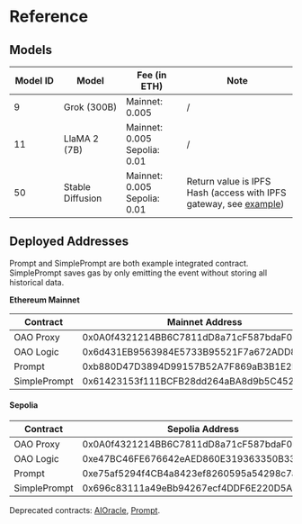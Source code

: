 # Reference

## Models

<table><thead><tr><th width="124">Model ID</th><th width="152">Model</th><th width="149">Fee (in ETH)</th><th width="415">Note</th></tr></thead><tbody><tr><td>9</td><td>Grok (300B)</td><td>Mainnet: 0.005</td><td>/</td></tr><tr><td>11</td><td>LlaMA 2 (7B)</td><td>Mainnet: 0.005<br>Sepolia: 0.01</td><td>/</td></tr><tr><td>50</td><td>Stable Diffusion</td><td>Mainnet: 0.005<br>Sepolia: 0.01</td><td>Return value is IPFS Hash (access with IPFS gateway, see <a href="https://ipfs.io/ipfs/QmTJGTnAHLaYSVz8xbWZBVwAWNUJSi7GKZDzkCLMHTxAXt">example</a>)</td></tr></tbody></table>

## Deployed Addresses

Prompt and SimplePrompt are both example integrated contract. SimplePrompt saves gas by only emitting the event without storing all historical data.

**Ethereum Mainnet**

| Contract     | Mainnet Address                            |
| ------------ | ------------------------------------------ |
| OAO Proxy    | 0x0A0f4321214BB6C7811dD8a71cF587bdaF03f0A0 |
| OAO Logic    | 0x6d431EB9563984E5733B95521F7a672ADD8175a4 |
| Prompt       | 0xb880D47D3894D99157B52A7F869aB3B1E2D4349d |
| SimplePrompt | 0x61423153f111BCFB28dd264aBA8d9b5C452228D2 |

#### **Sepolia**

| Contract     | Sepolia Address                            |
| ------------ | ------------------------------------------ |
| OAO Proxy    | 0x0A0f4321214BB6C7811dD8a71cF587bdaF03f0A0 |
| OAO Logic    | 0xe47BC46FE676642eAED860E319363350B334236a |
| Prompt       | 0xe75af5294f4CB4a8423ef8260595a54298c7a2FB |
| SimplePrompt | 0x696c83111a49eBb94267ecf4DDF6E220D5A80129 |

Deprecated contracts: [AIOracle](https://sepolia.etherscan.io/address/0xb880D47D3894D99157B52A7F869aB3B1E2D4349d), [Prompt](https://sepolia.etherscan.io/address/0x5d6963003Ad172Fd1D2A2fD18bB3967eA7Aef1a2).

